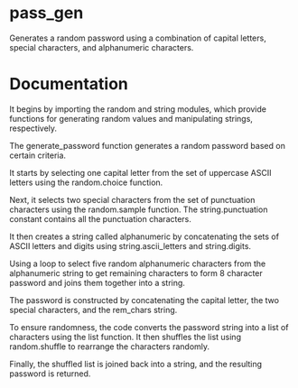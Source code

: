 # pass_gen
Generates a random password using a combination of capital letters, special characters, and alphanumeric characters. 

# Documentation

It begins by importing the random and string modules, which provide functions for generating random values and manipulating strings, respectively.

The generate_password  function generates a random password based on certain criteria.

It starts by selecting one capital letter from the set of uppercase ASCII letters using the random.choice function.

Next, it selects two special characters from the set of punctuation characters using the random.sample function. The string.punctuation constant contains all the punctuation characters.

It then creates a string called alphanumeric by concatenating the sets of ASCII letters and digits using string.ascii_letters and string.digits.

Using a loop to select five random alphanumeric characters from the alphanumeric string to get remaining characters to form 8 character password and joins them together into a string.

The password is constructed by concatenating the capital letter, the two special characters, and the rem_chars string.

To ensure randomness, the code converts the password string into a list of characters using the list function. It then shuffles the list using random.shuffle to rearrange the characters randomly.

Finally, the shuffled list is joined back into a string, and the resulting password is returned.


